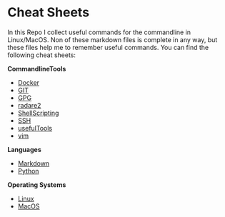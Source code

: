 # Cheat Sheets

In this Repo I collect useful commands for the commandline in Linux/MacOS. Non of these markdown files is complete in any way, but these files help me to remember useful commands.
You can find the following cheat sheets:

**CommandlineTools**
- [Docker](CommandlineTools/Docker.md)
- [GIT](CommandlineTools/Git.md)
- [GPG](CommandlineTools/gpg.md)
- [radare2](CommandlineTools/radare2.md)
- [ShellScripting](CommandlineTools/ShellScripting.md)
- [SSH](CommandlineTools/ssh.md)
- [usefulTools](CommandlineTools/usefulTools.md)
- [vim](CommandlineTools/vim.md)

**Languages**
- [Markdown](Languages/Markdown%20Cheat%20Sheet%20|%20Markdown%20Guide.pdf)
- [Python](Languages/Python.md)

**Operating Systems**
- [Linux](OperatingSystems/Linux.md)
- [MacOS](OperatingSystems/MacOS.md)


